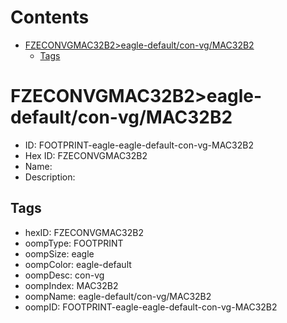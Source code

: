 



Contents
========

* [FZECONVGMAC32B2>eagle-default/con-vg/MAC32B2](#fzeconvgmac32b2eagle-defaultcon-vgmac32b2)
	* [Tags](#tags)

# FZECONVGMAC32B2>eagle-default/con-vg/MAC32B2

- ID: FOOTPRINT-eagle-eagle-default-con-vg-MAC32B2
- Hex ID: FZECONVGMAC32B2
- Name: 
- Description: 

## Tags

- hexID: FZECONVGMAC32B2
- oompType: FOOTPRINT
- oompSize: eagle
- oompColor: eagle-default
- oompDesc: con-vg
- oompIndex: MAC32B2
- oompName: eagle-default/con-vg/MAC32B2
- oompID: FOOTPRINT-eagle-eagle-default-con-vg-MAC32B2
